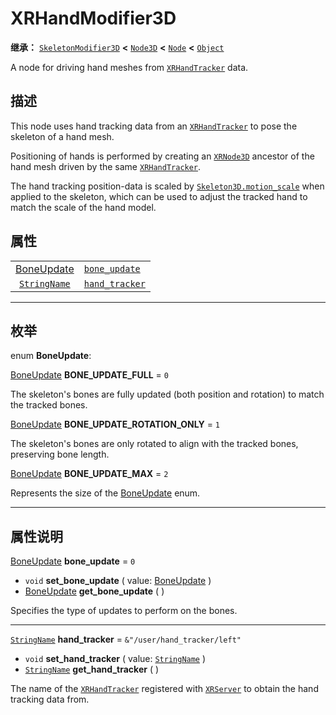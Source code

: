 <!-- ⚠ 请勿编辑本文件 ⚠ -->
<!-- 本文档使用脚本从 WeDot 引擎源码仓库生成。 -->
<!-- 生成脚本：https://github.com/WeDot-Engine/WeDot/tree/4.3/doc/tools/make_md.py； -->
<!-- 原文件：https://github.com/WeDot-Engine/WeDot/tree/4.3/doc/classes/XRHandModifier3D.xml。 -->

<div id="_class_xrhandmodifier3d"></div>

# XRHandModifier3D

**继承：** [`SkeletonModifier3D`](class_skeletonmodifier3d.md) **<** [`Node3D`](class_node3d.md) **<** [`Node`](class_node.md) **<** [`Object`](class_object.md)

A node for driving hand meshes from [`XRHandTracker`](class_xrhandtracker.md) data.

## 描述

This node uses hand tracking data from an [`XRHandTracker`](class_xrhandtracker.md) to pose the skeleton of a hand mesh.

Positioning of hands is performed by creating an [`XRNode3D`](class_xrnode3d.md) ancestor of the hand mesh driven by the same [`XRHandTracker`](class_xrhandtracker.md).

The hand tracking position-data is scaled by [`Skeleton3D.motion_scale`](#class_skeleton3d_property_motion_scale) when applied to the skeleton, which can be used to adjust the tracked hand to match the scale of the hand model.

## 属性

|||
|:-:|:--|
| [BoneUpdate](#enum_xrhandmodifier3d_boneupdate) | [`bone_update`](#class_xrhandmodifier3d_property_bone_update)   | ``0``                          |
| [`StringName`](class_stringname.md)             | [`hand_tracker`](#class_xrhandmodifier3d_property_hand_tracker) | ``&"/user/hand_tracker/left"`` |

<!-- rst-class:: classref-section-separator -->

---

## 枚举

<div id="_class_enum_xrhandmodifier3d_boneupdate"></div>

enum **BoneUpdate**: <div id="enum_xrhandmodifier3d_boneupdate"></div>

<div id="_class_xrhandmodifier3d_constant_bone_update_full"></div>

[BoneUpdate](#enum_xrhandmodifier3d_boneupdate) **BONE_UPDATE_FULL** = ``0``

The skeleton's bones are fully updated (both position and rotation) to match the tracked bones.

<div id="_class_xrhandmodifier3d_constant_bone_update_rotation_only"></div>

[BoneUpdate](#enum_xrhandmodifier3d_boneupdate) **BONE_UPDATE_ROTATION_ONLY** = ``1``

The skeleton's bones are only rotated to align with the tracked bones, preserving bone length.

<div id="_class_xrhandmodifier3d_constant_bone_update_max"></div>

[BoneUpdate](#enum_xrhandmodifier3d_boneupdate) **BONE_UPDATE_MAX** = ``2``

Represents the size of the [BoneUpdate](#enum_xrhandmodifier3d_boneupdate) enum.

<!-- rst-class:: classref-section-separator -->

---

## 属性说明

<div id="_class_xrhandmodifier3d_property_bone_update"></div>

[BoneUpdate](#enum_xrhandmodifier3d_boneupdate) **bone_update** = ``0`` <div id="class_xrhandmodifier3d_property_bone_update"></div>

- `void` **set_bone_update** ( value: [BoneUpdate](#enum_xrhandmodifier3d_boneupdate) )
- [BoneUpdate](#enum_xrhandmodifier3d_boneupdate) **get_bone_update** ( )

Specifies the type of updates to perform on the bones.

<!-- rst-class:: classref-item-separator -->

---

<div id="_class_xrhandmodifier3d_property_hand_tracker"></div>

[`StringName`](class_stringname.md) **hand_tracker** = ``&"/user/hand_tracker/left"`` <div id="class_xrhandmodifier3d_property_hand_tracker"></div>

- `void` **set_hand_tracker** ( value: [`StringName`](class_stringname.md) )
- [`StringName`](class_stringname.md) **get_hand_tracker** ( )

The name of the [`XRHandTracker`](class_xrhandtracker.md) registered with [`XRServer`](class_xrserver.md) to obtain the hand tracking data from.

[^virtual]: 本方法通常需要用户覆盖才能生效。
[^const]: 本方法无副作用，不会修改该实例的任何成员变量。
[^vararg]: 本方法除了能接受在此处描述的参数外，还能够继续接受任意数量的参数。
[^constructor]: 本方法用于构造某个类型。
[^static]: 调用本方法无需实例，可直接使用类名进行调用。
[^operator]: 本方法描述的是使用本类型作为左操作数的有效运算符。
[^bitfield]: 这个值是由下列位标志构成位掩码的整数。
[^void]: 无返回值。
